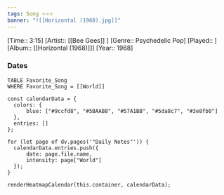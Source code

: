 ```yaml
---
tags: Song ⭐⭐⭐ 
banner: "![[Horizontal (1968).jpg]]"
---
```

[Time:: 3:15]
[Artist:: [[Bee Gees]] ]
[Genre:: Psychedelic Pop]
[Played:: ]
[Album:: [[Horizontal (1968)]]]
[Year:: 1968]
### Dates
````dataview
TABLE Favorite_Song
WHERE Favorite_Song = [[World]]
````
  ```dataviewjs
const calendarData = { 
	colors: { 
		blue: ["#9ccfd8", "#5BAAB8", "#57A1BB", "#5da8c7", "#3e8fb0"] 
	}, 
	entries: [] 
}; 

for (let page of dv.pages('"Daily Notes"')) { 
	calendarData.entries.push({ 
		date: page.file.name, 
		intensity: page["World"]
	}); 
} 

renderHeatmapCalendar(this.container, calendarData);
```
